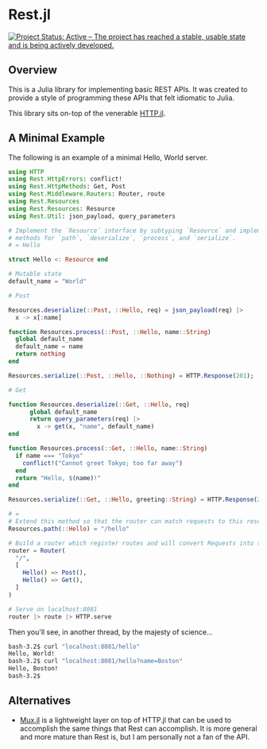 # Rest.jl

[![Project Status: Active – The project has reached a stable, usable state and is being actively developed.](https://www.repostatus.org/badges/latest/active.svg)](https://www.repostatus.org/#active)

## Overview
This is a Julia library for implementing basic REST APIs. It was created to provide a style of programming these APIs that felt idiomatic to Julia.

This library sits on-top of the venerable [HTTP.jl](https://github.com/JuliaWeb/HTTP.jl).

## A Minimal Example
The following is an example of a minimal Hello, World server.

```julia
using HTTP
using Rest.HttpErrors: conflict!
using Rest.HttpMethods: Get, Post
using Rest.Middleware.Routers: Router, route
using Rest.Resources
using Rest.Resources: Resource
using Rest.Util: json_payload, query_parameters

# Implement the `Resource` interface by subtyping `Resource` and implementing specialized
# methods for `path`, `deserialize`, `process`, and `serialize`.
# = Hello

struct Hello <: Resource end

# Mutable state
default_name = "World"

# Post

Resources.deserialize(::Post, ::Hello, req) = json_payload(req) |>
  x -> x[:name]

function Resources.process(::Post, ::Hello, name::String)
  global default_name
  default_name = name
  return nothing
end

Resources.serialize(::Post, ::Hello, ::Nothing) = HTTP.Response(201);

# Get

function Resources.deserialize(::Get, ::Hello, req)
      global default_name
      return query_parameters(req) |>
        x -> get(x, "name", default_name)
end

function Resources.process(::Get, ::Hello, name::String)
  if name === "Tokyo"
    conflict!("Cannot greet Tokyo; too far away")
  end
  return "Hello, $(name)!"
end

Resources.serialize(::Get, ::Hello, greeting::String) = HTTP.Response(200, greeting)

# =
# Extend this method so that the router can match requests to this resource
Resources.path(::Hello) = "/hello"

# Build a router which register routes and will convert Requests into the app domain
router = Router(
  "/",
  [
    Hello() => Post(), 
    Hello() => Get(),
  ]
)

# Serve on localhost:8081
router |> route |> HTTP.serve
```

Then you'll see, in another thread, by the majesty of science...
```bash
bash-3.2$ curl "localhost:8081/hello"
Hello, World!
bash-3.2$ curl "localhost:8081/hello?name=Boston"
Hello, Boston!
bash-3.2$
```
## Alternatives

- [Mux.jl](https://github.com/JuliaWeb/Mux.jl) is a lightweight layer on top of HTTP.jl that can be used to accomplish the same things that Rest can accomplish. It is more general and more mature than Rest is, but I am personally not a fan of the API.
